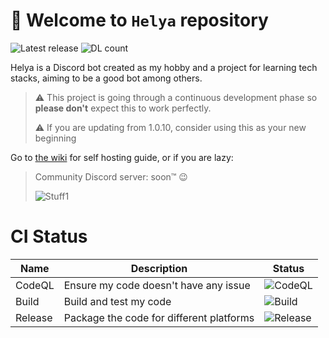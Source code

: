 # :tada: Welcome to `Helya` repository

![Latest release](https://badgen.net/github/release/Swyreee/Helya/stable?icon=github)
![DL count](https://badgen.net/github/assets-dl/Swyreee/Helya?icon=github)

Helya is a Discord bot created as my hobby and a project for learning tech stacks, aiming to be a good bot among others.

> :warning: This project is going through a continuous development phase so **please don't** expect this to work perfectly.
> 
> :warning: If you are updating from 1.0.10, consider using this as your new beginning

Go to [the wiki](https://github.com/Swyreee/Helya/wiki) for self hosting guide, or if you are lazy:

> Community Discord server: soon:tm: :wink:
> 
> ![Stuff1](https://img.shields.io/badge/%E2%9D%A4%EF%B8%8FMade%20with%20love%20by-Swyrin%237193-red?style=for-the-badge&logo=discord)

# CI Status

| Name    | Description                              | Status                                                                                      |
|---------|------------------------------------------|---------------------------------------------------------------------------------------------|
| CodeQL  | Ensure my code doesn't have any issue    | ![CodeQL](https://github.com/Swyreee/Helya/actions/workflows/codeql-analysis.yml/badge.svg) |
| Build   | Build and test my code                   | ![Build](https://github.com/Swyreee/Helya/actions/workflows/dotnet.yml/badge.svg)           |
| Release | Package the code for different platforms | ![Release](https://github.com/Swyreee/Helya/actions/workflows/release.yml/badge.svg)        |